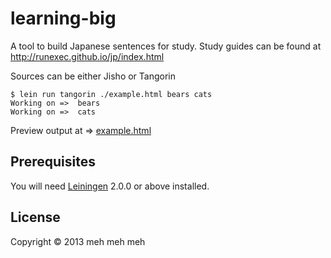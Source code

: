 # learning-big

A tool to build Japanese sentences for study. Study guides can be found at http://runexec.github.io/jp/index.html


Sources can be either Jisho or Tangorin

```
$ lein run tangorin ./example.html bears cats
Working on =>  bears
Working on =>  cats
```

Preview output at => <a href="https://rawgithub.com/runexec/learning-big/master/example.html">example.html</a>

## Prerequisites

You will need [Leiningen][1] 2.0.0 or above installed.

[1]: https://github.com/technomancy/leiningen

## License

Copyright © 2013 meh meh meh
